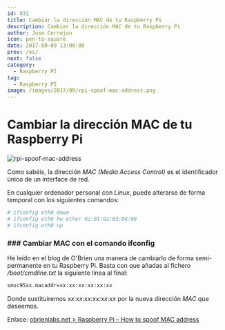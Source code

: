 ```yaml
---
id: 831
title: Cambiar la dirección MAC de tu Raspberry Pi
description: Cambiar la dirección MAC de tu Raspberry Pi
author: Jose Cerrejon
icon: pen-to-square
date: 2017-09-09 13:00:00
prev: /es/
next: false
category:
  - Raspberry PI
tag:
  - Raspberry PI
image: /images/2017/09/rpi-spoof-mac-address.png
---
```


# Cambiar la dirección MAC de tu Raspberry Pi

![rpi-spoof-mac-address](/images/2017/09/rpi-spoof-mac-address.png)

Como sabéis, la dirección *MAC (Media Access Control)* es el identificador único de un interface de red. 

En cualquier ordenador personal con *Linux*, puede alterarse de forma temporal con los siguientes comandos:

```bash
# ifconfig eth0 down
# ifconfig eth0 hw ether 02:01:02:03:04:08
# ifconfig eth0 up
```
### ###  Cambiar MAC con el comando ifconfig

He leído en el blog de O'Brien una manera de cambiarlo de forma semi-permanente en tu Raspberry Pi. Basta con que añadas al fichero */boot/cmdline.txt* la siguiente línea al final:

```bash
smsc95xx.macaddr=xx:xx:xx:xx:xx:xx
```

Donde sustituiremos *xx:xx:xx:xx:xx:xx* por la nueva dirección *MAC* que deseemos.

Enlace: [obrienlabs.net > Raspberry Pi – How to spoof MAC address](https://obrienlabs.net/raspberry-pi-spoof-mac-address/)
